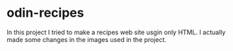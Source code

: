 # odin-recipes
In this project I tried to make a recipes web site usgin only HTML.
I actually made some changes in the images used in the project.

